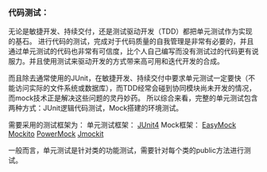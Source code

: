 ### 代码测试：
无论是敏捷开发、持续交付，还是测试驱动开发（TDD）都把单元测试作为实现的基石。
进行代码的测试，完成对于代码质量的自我管理是非常有必要的，并且通过单元测试的代码也非常有可信度，比个人自己编写而没有测试过的代码更有说服力。并且使用测试来驱动开发的方式带来高可用和迭代开发的合成。

而且除去通常使用的JUnit，在敏捷开发、持续交付中要求单元测试一定要快（不能访问实际的文件系统或数据库），而TDD经常会碰到协同模块尚未开发的情况，而mock技术正是解决这些问题的灵丹妙药。
所以综合来看，完整的单元测试包含两种方式：JUnit逻辑代码测试，Mock搭建的环境测试。

需要采用的测试框架为：
单元测试框架：
[JUnit4](http://junit.org/junit4/)
Mock框架：
[EasyMock](http://easymock.org/)
[Mockito](http://site.mockito.org/)
[PowerMock](https://github.com/powermock/powermock)
[Jmockit](http://jmockit.org/)

一般而言，单元测试是针对类的功能测试，需要针对每个类的public方法进行测试。